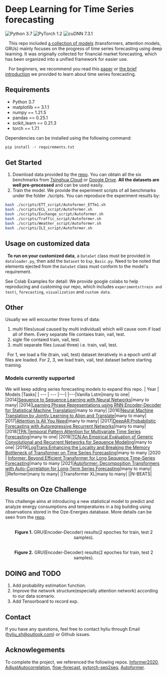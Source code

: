 # Deep Learning for Time Series forecasting
![Python 3.7](https://img.shields.io/badge/python-3.7-green.svg?style=plastic) ![PyTorch 1.2](https://img.shields.io/badge/PyTorch%20-%23EE4C2C.svg?style=plastic) ![cuDNN 7.3.1](https://img.shields.io/badge/cudnn-7.3.1-green.svg?style=plastic) 
<!-- ![License CC BY-NC-SA](https://img.shields.io/badge/license-CC_BY--NC--SA--green.svg?style=plastic) -->

&ensp; This repo included [a collection of models](#models-currently-supported) (transformers, attention models, GRUs) mainly focuses on the progress of time series forecasting using deep learning. It was originally collected for financial market forecasting, which has been organized into a unified framework for easier use.

&ensp; For beginners, we recommend you read this [paper](https://arxiv.org/abs/2004.13408) or [the brief introduction](/What%20you%20need%20know%20before%20starting%20the%20project.pdf) we provided to learn about time series forecasting.


## Requirements

- Python 3.7
- matplotlib == 3.1.1
- numpy == 1.21.5
- pandas == 0.25.1
- scikit_learn == 0.21.3
- torch == 1.7.1

Dependencies can be installed using the following command:
```bash
pip install -r requirements.txt
```

## Get Started
1. Download data provided by the [repo](https://github.com/thuml/Autoformer). You can obtain all the six benchmarks from [Tsinghua Cloud](https://cloud.tsinghua.edu.cn/d/e1ccfff39ad541908bae/) or [Google Drive](https://drive.google.com/drive/folders/1ZOYpTUa82_jCcxIdTmyr0LXQfvaM9vIy?usp=sharing). __All the datasets are well pre-processed__ and can be used easily.
2. Train the model. We provide the experiment scripts of all benchmarks under the folder ./scripts. You can reproduce the experiment results by:
```bash
bash ./scripts/ETT_script/Autoformer_ETTm1.sh
bash ./scripts/ECL_script/Autoformer.sh
bash ./scripts/Exchange_script/Autoformer.sh
bash ./scripts/Traffic_script/Autoformer.sh
bash ./scripts/Weather_script/Autoformer.sh
bash ./scripts/ILI_script/Autoformer.sh
```
## Usage on customized data
&ensp;**To run on your customized data**, a `DataSet` class must be provided in `dataloader.py`, then add the `Dataset` to `Exp_Basic.py`. Need to be noted that elements ejected from the `DataSet` class must conform to the model's requirement.

<span id="colablink">See Colab Examples for detail:</span> We provide google colabs to help reproducing and customing our repo, which includes `experiments(train and test)`, `forecasting`, `visualization` and `custom data`.
<!-- [![Open In Colab](https://colab.research.google.com/assets/colab-badge.svg)](https://colab.research.google.com/drive/1_X7O2BkFLvqyCdZzDZvV2MB0aAvYALLC) -->

## Other
Usually we will encounter three forms of data:
1. multi files(usual caused by multi individual) which will cause oom if load all of them. Every separate file contaies train, vail, test.
2. sigle file contaied train, vail, test.
3. multi separate files (usual three) i.e. train, vail, test.



&ensp;For 1, we load a file (train, vail, test) dataset iteratively in a epoch until all files are loaded. For 2, 3, we load  train, vail, test dataset before starting training.

### Models currently supported
We will keep adding series forecasting models to expand this repo.
| Year | Models |Tasks|
| --- | --- |---|
|---|Vanilla Lstm|many to one|
|2014|[Sequence to Sequence Learning with Neural Networks](https://arxiv.org/abs/1409.3215)|many to many|
|2014|[Learning Phrase Representations using RNN Encoder-Decoder for Statistical Machine Translation](https://arxiv.org/abs/1406.1078)|many to many|
|2016|[Neural Machine Translation by Jointly Learning to Align and Translate](https://arxiv.org/abs/1409.0473)|many to many|
2017|[Attention Is All You Need](https://arxiv.org/abs/1706.03762)|many to many|
|2017|[DeepAR:Probabilistic Forecasting with Autoregressive Recurrent Networks](https://arxiv.org/abs/1704.04110)|many to many|
|2018|[TPA:Temporal Pattern Attention for Multivariate Time Series Forecasting](https://arxiv.org/abs/1809.04206)|many to one|
|2018|[TCN:An Empirical Evaluation of Generic Convolutional and Recurrent Networks for Sequence Modeling](https://arxiv.org/abs/1803.01271)|many to one|
|2019|[LogTrans:Enhancing the Locality and Breaking the Memory Bottleneck of Transformer on Time Series Forecasting](https://arxiv.org/abs/1907.00235)|many to many 
|2020 | [Informer: Beyond Efficient Transformer for Long Sequence Time-Series Forecasting](https://arxiv.org/abs/2012.07436)|many to many
|2021|[Autoformer: Decomposition Transformers with Auto-Correlation for Long-Term Series Forecasting](https://arxiv.org/abs/2106.13008)|many to many|
||Reformer|many to many|
||Transformer XL|many to many|
||N-BEATS|



## Results on Oze Challenge
This challenge aims at introducing a new statistical model to predict and analyze energy consumptions and temperatures in a big building using observations stored in the Oze-Energies database. More details can be seen from the [repo](https://github.com/maxjcohen/ozechallenge_benchmark).
<p align="center">
<img src="./img/edgru_sample.jpg" alt="" align=center />
<br><br>
<b>Figure 1.</b> GRU(Encoder-Decoder) results(2 epoches for train, test 2 samples).
</p>

<p align="center">
<img src="./img/edgru_distribution.jpg" alt="" align=center />
<br><br>
<b>Figure 2.</b> GRU(Encoder-Decoder) results(2 epoches for train, test 2 samples).
</p>

## DOING and TODO
1. Add probability estimation function.
2. Improve the network structure(especially attention network) according to our data scenario.
3. Add Tensorboard to record exp.

## Contact
If you have any questions, feel free to contact hyliu through Email (hyliu_sh@outlook.com) or Github issues. 
## Acknowlegements 
To complete the project, we referenced the following repos.
[Informer2020](https://github.com/zhouhaoyi/Informer2020),   [AdjustAutocorrelation](https://github.com/Daikon-Sun/AdjustAutocorrelation), [flow-forecast](https://github.com/hyliush/deep-time-series/tree/master), [pytorch-seq2seq](https://github.com/bentrevett/pytorch-seq2seq), [Autoformer](https://github.com/thuml/Autoformer).